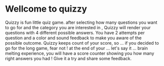 # Wellcome to quizzy

Quizzy is fun little quiz game.
after selecting how many questions you want to go for and the category you are interested in , Quizzy will render your questions with 4 different possible answers. You have 2 attempts per question and a color and sound feedback to make you aware of the possible outcome. Quizzy keeps count of your score, so ... if you decided to go for the long game, fear not ! at the end of your ... let's say it ... brain melting experience, you will have a score counter showing you how many right answers you had !
Give it a try and share some feedback.



